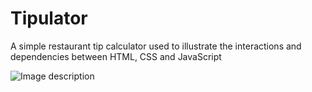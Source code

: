 
  # Tipulator
  A simple restaurant tip calculator used to illustrate the interactions and dependencies between HTML, CSS and JavaScript
 

![Image description](http://i65.tinypic.com/qxnlad.png)

